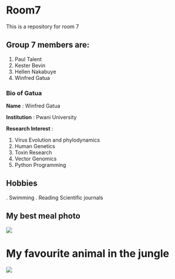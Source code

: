 # Room7
This is a repository for room 7



## Group 7 members are:

1. Paul Talent
2. Kester Bevin 
3. Hellen Nakabuye
4. Winfred Gatua




 ### Bio of Gatua
 
 **Name** : Winfred Gatua
 
 __Institution__ : Pwani University
 
 **Research Interest** : 
 
 1. Virus Evolution and phylodynamics
 2. Human Genetics
 3. Toxin Research
 3. Vector Genomics
 4. Python Programming
 
## Hobbies
 . Swimming
 . Reading Scientific journals
 
## My best meal photo
![](https://external-content.duckduckgo.com/iu/?u=https%3A%2F%2F1.bp.blogspot.com%2F-KPDM1WX_czk%2FWh6ytecRkFI%2FAAAAAAAALxo%2Fjk4svc50UnAsV5CcUTmMJWlthnSPCGVuwCLcBGAs%2Fs1600%2FSwahili-food2.jpg&f=1&nofb=1)

# My favourite animal in the jungle
![](https://image.shutterstock.com/image-vector/snake-illustration-600w-353435321.jpg)

 
 
